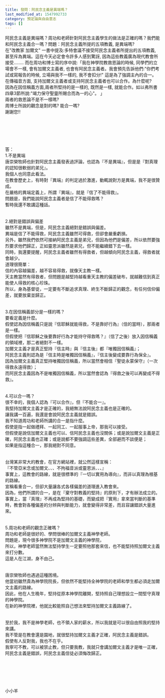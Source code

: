 ```yaml
---
title: 發問：阿民念主義是異端嗎？
last_modified_at: 1547992733
category: 預定論與自由意志
tags: []
---
```


阿民念主義是異端嗎？周功和老師針對阿民念主義學生的做法是正確的嗎？我們能和阿民念主義合一嗎？<!--more-->問題：阿民念主義所提的五項教義, 是異端嗎?<br> 在"改教家 加爾文" 一書中提及:多特會議不接受阿民念主義者所提出的五項教義,甚至斥為異端。這在今天必定會令許多人感到驚訝, 因為這些教義廣為現代教會所接受........ 而在周功和博士寫的序中說:「我在神學院教救恩論的時候, 同學們的立場會不一樣, 會有加爾文主義者, 也會有阿民念主義者。我會預先告訴他們:"你們考試或寫報告的時候, 立場與我不一樣的, 我不會扣分!" 這是為了強調主內的合一。 在傳福音方面, 支持加爾文主義者或支持阿民念主義者也可以合作。為什麼呢?<br>因為在因信稱義方面,兩者所堅持的是一樣的, 既然是一樣, 就能合作。如以弗所書四章3節所說:"竭力保守聖靈所賜合而為一的心"。 」<br> 兩者的救恩論不是不一樣嗎? <br> 周博士所說的觀念是對的嗎?  能合一嗎?<br> 謝謝您!!<br><br><br><br><br><br><br>答：<br>1.不是異端<br>唐崇榮牧師也針對阿民念主義發表過評論，也認為『不是異端』，但是是『對真理的認知很軟弱的弟兄』。<br>我個人也同意此看法。<br>在教會歷史上，有時對『異端』的判定過於激進，動輒說對方是異端，我不是很贊成。<br>在嚴格的異端定義上，所謂『異端』，就是『信了不能得救』。<br>問題是，我們能說阿民念主義者是信了不能得救嗎？<br>暫時我還不敢講這種話。<br> <br><br>2.絕對是錯誤與偏差<br>雖然不是異端，但是，阿民念主義絕對是錯誤與偏差。<br>異端是信了不能得救，阿民念主義雖然可得救，但卻會嚴重虧損。<br>另外，雖然我們依然可接納阿民念主義是弟兄，但因為他們是偏差，所以依然要強烈要求他們歸正，正如靈恩派雖然是弟兄，但不能繼續錯下去一樣。<br>同時，我還要提醒，阿民念主義者雖然有得救者，但越傾向阿民念主義，得救者就會越少。<br>道理很簡單：<br>信的內容越偏差，越不容易得救，就像天主教一樣。<br>天主教當然有得救者，但問題是越堅持越看重天主教的偏差破布，就越難信到真正能使人得救的核心珍珠。<br>所以，身為基督徒，一定要有不斷追求真理、終生不斷歸正的觀念，有任何信仰偏差，就要放棄並歸正。<br> <br><br>3.在因信稱義部分是一樣的嗎？<br>要看定義是什麼。<br>假使認為因信稱義只是說『信耶穌就能得救，不是靠好行為』（信的當時），那兩者是一樣。<br>但假使把『信耶穌之後要靠好行為才能持守得救嗎？』（信了之後）放入因信稱義的領域裡，那二者絕對不一樣。<br>加爾文主義才是真正堅持『信主時』與『信主後』都『唯獨因信稱義』；<br>阿民念主義則認為是『信主時是唯獨因信稱義』，『信主後變成要靠行為保全』。<br>因為加爾文主義真正堅持唯獨因信稱義，所以當然會相信『聖徒永蒙保守』（一次得救永遠得救）；<br>而阿民念主義因為不是唯獨因信稱義，所以當然會認為『得救之後可以再變成不得救』。<br> <br><br>4.可以合一嗎？<br>很不幸的，我個人認為『可以合作』，但『不能合一』。<br>我堅持加爾文主義才是正確的，我絕無法說阿民念主義也是正確的。<br>讓我講一百遍，我還是會說阿民念主義就是錯誤。<br>我不知道周功和老師所講的合一是指什麼。<br>假使是指一起做禮拜、一起同工、一起服事上帝，那我可以接受。<br>但假使是說信加爾文主義也可以、信阿民念主義也沒關係；或是說加爾文主義是正確，阿民念主義也正確；或是說都不要強調這些差異，全部避而不談便是；<br>如果是指這種合一，那我絕對不同意。<br><br><br>台灣某非常大的教會，在官方網站裡，就公然這樣宣稱：<br>『不管亞米念或加爾文、、、不拘福音派或靈恩派、、、』<br>事實上，這教會的路線，就是很標準的『一切以實用為導向』，而非以真理為根基的路線。<br>宣稱看重合一，但卻大量讓各式各樣偏差的道理進入教會來。<br>因為，他們所謂的合一，是在『棄守對教義的堅持』的原則下，才有辦法成立的。<br>事實上，當『真理』不再成為堅持的基礎，而變成把『實用』拿來當判斷的基準時，教會對各種偏差的分辨與判斷能力，就會變得非常差，而且容讓錯誤大量進來。<br> <br><br>5.周功和老師的觀念正確嗎？<br>周功和老師是很好的、學問很棒的加爾文主義神學老師。<br>問題是，現今很多神學院不是加爾文主義的神學院，<br>所以，神學老師當然無法堅持學生一定要照他那套來信，也不能堅持照加爾文主義來打分數。<br>這是人在江湖，身不由己。<br> <br><br>唐崇榮牧師也遇過這種困境。<br>他當初雖然貴為神學院院長，但依然不能堅持全神學院的老師和學生都必須走加爾文主義的路線。<br>因此，他在人生晚年，堅持從原本神學院離開，堅持照自己理想設立一間堅守真理的神學院。<br>在新的神學院裡，他就比較能照自己想法來堅持加爾文主義路線了。<br> <br><br>至於我，我不是神學老師，也不領人家的薪水，所以我就是可以很自由照我的堅持來講。<br>我不管是在教會還是園地，就很堅持加爾文主義才正確，阿民念主義是錯誤。<br>假使有人反對我，我也不在乎。<br>我寧可不教，可以被禁止教，但只要我教，我就只會講加爾文主義才是唯一正確，阿民念主義是錯誤，阿民念主義信徒必須悔改歸正。<br> <br><br><br><br><br><br>小小羊<br>
